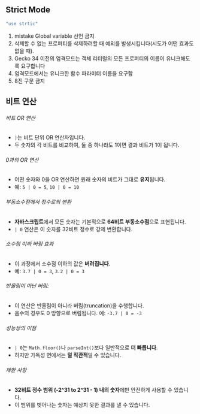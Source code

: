 
## Strict Mode

```js
"use strtic"
```

1.  mistake Global variable 선언 금지
2. 삭제할 수 없는 프로퍼티를 삭제하려할 때 예외를 발생시킵니다(시도가 어떤 효과도 없을 때).
3.  Gecko 34 이전의 엄격모드는 객체 리터럴의 모든 프로퍼티의 이름이 유니크해도록 요구합니다
4. 엄격모드에서는 유니크한 함수 파라미터 이름을 요구함
5. 8진 구문 금지 

## 비트 연산

###### 비트 OR 연산
- `|`는 비트 단위 OR 연산자입니다.
- 두 숫자의 각 비트를 비교하여, 둘 중 하나라도 1이면 결과 비트가 1이 됩니다.
###### 0과의 OR 연산
- 어떤 숫자와 0을 OR 연산하면 원래 숫자의 비트가 그대로 **유지**됩니다.
- 예: `5 | 0 = 5`, `10 | 0 = 10`
###### 부동소수점에서 정수로의 변환
- **자바스크립트**에서 모든 숫자는 기본적으로 **64비트 부동소수점**으로 표현됩니다.
- `| 0` 연산은 이 숫자를 32비트 정수로 강제 변환합니다.
###### 소수점 이하 버림 효과
- 이 과정에서 소수점 이하의 값은 **버려집니다.**
- 예: `3.7 | 0 = 3`, `3.2 | 0 = 3`
###### 반올림이 아닌 버림:
- 이 연산은 반올림이 아니라 버림(truncation)을 수행합니다.
- 음수의 경우도 0 방향으로 버림됩니다. 예: `-3.7 | 0 = -3`
###### 성능상의 이점
- `| 0`는 `Math.floor()`나 `parseInt()`보다 일반적으로 **더 빠릅니다**.
- 하지만 가독성 면에서는 **덜 직관적**일 수 있습니다.
###### 제한 사항
- **32비트 정수 범위 (-2^31 to 2^31 - 1) 내의 숫자**에만 안전하게 사용할 수 있습니다.
- 이 범위를 벗어나는 숫자는 예상치 못한 결과를 낼 수 있습니다.
